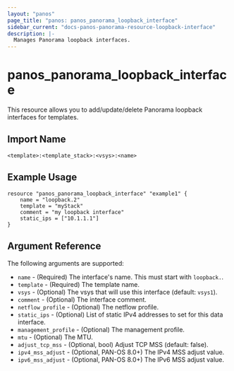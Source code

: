 ```yaml
---
layout: "panos"
page_title: "panos: panos_panorama_loopback_interface"
sidebar_current: "docs-panos-panorama-resource-loopback-interface"
description: |-
  Manages Panorama loopback interfaces.
---
```


# panos_panorama_loopback_interface

This resource allows you to add/update/delete Panorama loopback interfaces
for templates.


## Import Name

```
<template>:<template_stack>:<vsys>:<name>
```


## Example Usage

```hcl
resource "panos_panorama_loopback_interface" "example1" {
    name = "loopback.2"
    template = "myStack"
    comment = "my loopback interface"
    static_ips = ["10.1.1.1"]
}
```

## Argument Reference

The following arguments are supported:

* `name` - (Required) The interface's name.  This must start with `loopback.`.
* `template` - (Required) The template name.
* `vsys` - (Optional) The vsys that will use this interface (default: `vsys1`).
* `comment` - (Optional) The interface comment.
* `netflow_profile` - (Optional) The netflow profile.
* `static_ips` - (Optional) List of static IPv4 addresses to set for this data
  interface.
* `management_profile` - (Optional) The management profile.
* `mtu` - (Optional) The MTU.
* `adjust_tcp_mss` - (Optional, bool) Adjust TCP MSS (default: false).
* `ipv4_mss_adjust` - (Optional, PAN-OS 8.0+) The IPv4 MSS adjust value.
* `ipv6_mss_adjust` - (Optional, PAN-OS 8.0+) The IPv6 MSS adjust value.
